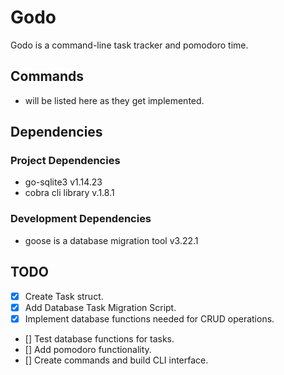 # Godo

Godo is a command-line task tracker and pomodoro time.

## Commands
 - will be listed here as they get implemented.

## Dependencies
### Project Dependencies
- go-sqlite3 v1.14.23
- cobra cli library v.1.8.1

### Development Dependencies
- goose is a database migration tool v3.22.1 

## TODO
- [x] Create Task struct.
- [x] Add Database Task Migration Script.
- [x] Implement database functions needed for CRUD operations.
- [] Test database functions for tasks.
- [] Add pomodoro functionality.
- [] Create commands and build CLI interface.
